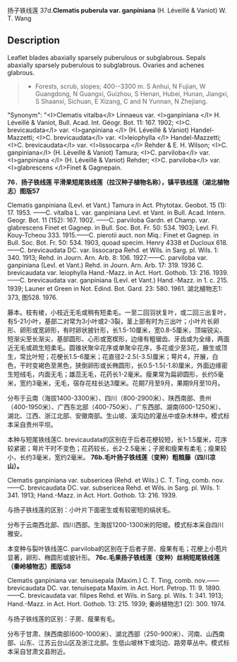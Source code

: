 扬子铁线莲
37d.**Clematis puberula var. ganpiniana** (H. Léveillé & Vaniot) W. T. Wang

## Description
Leaflet blades abaxially sparsely puberulous or subglabrous. Sepals abaxially sparsely puberulous to subglabrous. Ovaries and achenes glabrous.


> * Forests, scrub, slopes; 400--3300 m. S Anhui, N Fujian, W Guangdong, N Guangxi, Guizhou, S Henan, Hubei, Hunan, Jiangxi, S Shaanxi, Sichuan, E Xizang, C and N Yunnan, N Zhejiang.

  "Synonym": "&lt;I&gt;Clematis vitalba&lt;/I&gt; Linnaeus var. &lt;I&gt;ganpiniana &lt;/I&gt; H. Léveillé &amp; Vaniot, Bull. Acad. Int. Géogr. Bot. 11: 167. 1902; &lt;I&gt;C. brevicaudata&lt;/I&gt; var. &lt;I&gt;ganpiniana &lt;/I&gt; (H. Léveillé &amp; Vaniot) Handel-Mazzetti; &lt;I&gt;C. brevicaudata&lt;/I&gt; var. &lt;I&gt;leiophylla &lt;/I&gt; Handel-Mazzetti; &lt;I&gt;C. brevicaudata&lt;/I&gt; var. &lt;I&gt;lissocarpa &lt;/I&gt; Rehder &amp; E. H. Wilson; &lt;I&gt;C. ganpiniana&lt;/I&gt; (H. Léveillé &amp; Vaniot) Tamura; &lt;I&gt;C. parviloba&lt;/I&gt; var. &lt;I&gt;ganpiniana &lt;/I&gt; (H. Léveillé &amp; Vaniot) Rehder; &lt;I&gt;C. parviloba&lt;/I&gt; var. &lt;I&gt;glabrescens &lt;/I&gt;Finet &amp; Gagnepain.

**76．扬子铁线莲 平滑果短尾铁线莲（拉汉种子植物名称），镇平铁线莲（湖北植物志）图版57**

Clematis ganpiniana (Levl. et Vant.) Tamura in Act. Phytotax. Geobot. 15 (1): 17. 1953. ——C. vitalba L. var. ganpiniana Levl. et Vant. in Bull. Acad. Intern. Geogr. Bot. 11 (152): 167. 1902. ——C. parviloba Gardn. et Champ. var. glabrescens Finet et Gagnep. in Bull. Soc. Bot. Fr. 50: 534. 1903; Levl. Fl. Kouy-Tcheou 333. 1915.——C. pierotii auct. non Miq.: Finet et Gagnep. in Bull. Soc. Bot. Fr. 50: 534. 1903, quoad specim. Henry 4338 et Ducloux 618.——C. brevicaudata DC. var. lissocarpa Rehd. et Wils. in Sarg. pl. Wils. 1: 340. 1913; Rehd. in Journ. Arn. Arb. 8: 106. 1927.——C. parviloba var. ganpiniana (Levl. et Vant.) Rehd. in Journ. Arn. Arb. 17: 319. 1936 C. brevicaudata var. leiophylla Hand.-Mazz. in Act. Hort. Gothob. 13: 216. 1939.——C. brevicaudata var. ganpiniana (Levl. et Vant.) Hand.-Mazz. in 1. c. 215. 1939; Launer et Green in Not. Edind. Bot. Gard. 23: 580. 1961. 湖北植物志1: 373, 图528. 1976.

藤本。枝有棱，小枝近无毛或稍有短柔毛。一至二回羽状复叶，或二回三出复叶，有5-21小叶，基部二对常为3小叶或2-3裂，茎上部有时为三出叶；小叶片长卵形、卵形或宽卵形，有时卵状披针形，长1.5-10厘米，宽0.8-5厘米，顶端锐尖、短渐尖至长渐尖，基部圆形、心形或宽楔形，边缘有粗锯齿、牙齿或为全缘，两面近无毛或疏生短柔毛。圆锥状聚伞花序或单聚伞花序，多花或少至3花，腋生或顶生，常比叶短；花梗长1.5-6厘米；花直径2-2.5(-3.5)厘米；萼片4，开展，白色，干时变褐色至黑色，狭倒卵形或长椭圆形，长0.5-1.5(-1.8)厘米，外面边缘密生短绒毛，内面无毛；雄蕊无毛，花药长1-2毫米。瘦果常为扁卵圆形，长约5毫米，宽约3毫米，无毛，宿存花柱长达3厘米。花期7月至9月，果期9月至10月。

分布于云南（海拔1400-3300米）、四川（800-2900米）、陕西南部、贵州（400-1950米）、广西东北部（400-750米）、广东西部、湖南(600-1250米）、湖北、江西、浙江北部、安徽南部。生山坡、溪沟边的灌丛中或杂木林中。模式标本采自贵州平坝。

本种与短尾铁线莲C. brevicaudata的区别在于后者花梗较短，长1-1.5厘米，花序较紧密；萼片干时不变色；花药较长，长2-2.5毫米；子房和瘦果有柔毛；瘦果较小，长约3毫米，宽约2毫米。
**76b.毛叶扬子铁线莲（变种）粗粮藤（四川凉山）。**

Clematis ganpiniana var. subsericea (Rehd. et Wils.) C. T. Ting, comb. nov.——C. brevicaudata DC. var. subsericea Rehd. et Wils. in Sarg. pl. Wils. 1: 341. 1913; Hand.-Mazz. in Act. Hort. Gothob. 13: 216. 1939.

与扬子铁线莲的区别：小叶片下面密生或有较密短的绢状毛。

分布于云南西北部、四川西部。生海拔1200-1300米的阳坡。模式标本采自四川雅安。

本变种与裂叶铁线莲C. parviloba的区别在于后者子房、瘦果有毛；花梗上小苞片显著，卵形、椭圆形或披针形。
**76c.毛果扬子铁线莲（变种）丝柄短尾铁线莲（秦岭植物志）图版58**

Clematis ganpiniana var. tenuisepala (Maxim.) C. T. Ting, comb. nov.——brevicaudata DC. var. tenuisepata Maxim. in Act. Hort. Petrop. 11: 9. 1890.——C. brevicaudata var. filipes Rehd. et Wils. in Sarg. pl. Wils. 1: 341. 1913; Hand.-Mazz. in Act. Hort. Gothob. 13: 215. 1939; 秦岭植物志1 (2): 300. 1974.

与扬子铁线莲的区别：子房、瘦果有毛。

分布于甘肃、陕西南部(600-1000米）、湖北西部（250-900米）、河南、山西南部、山东、江苏云台山区及浙江北部。生低山坡林下或沟边、路旁草丛中。模式标本采自甘肃文县附近。
